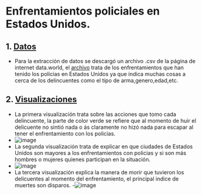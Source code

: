 # Enfrentamientos policiales en Estados Unidos.
## 1. [Datos](Datos)
- Para la extracción de datos se descargó un archivo .csv de la página de internet data.world, el [archivo](Datos/fatal-police-shootings-data.csv) trata de los enfrentamientos que han tenido los policias en Estados Unidos ya que indica muchas cosas a cerca de los delincuentes como el tipo de arma,genero,edad,etc.

## 2. [Visualizaciones](Visualizaciones)
- La primera visualización trata sobre las acciones que tomo cada delincuente, la parte de color verde se refiere que al momento de huir el delicuente no sintió nada o ás claramente no hizó nada para escapar al tener el enfrentamiento con los policias. 
- ![image](https://user-images.githubusercontent.com/66235614/111672006-81371d00-87e7-11eb-83aa-05d477cba16e.png)
- La segunda visualización trata de explicar en que ciudades de Estados Unidos son mayores a los enfrentamientos con policias y si son más hombres o mujeres quienes participan en la situación.
- ![image](https://user-images.githubusercontent.com/66235614/111672801-526d7680-87e8-11eb-9095-b9b50223e3d3.png)
- La tercera visualización explica la manera de morir que tuvieron los delicuentes al momento del enfrentamiento, el principal indice de muertes son disparos.
-![image](https://user-images.githubusercontent.com/66235614/111673703-3dddae00-87e9-11eb-9efb-de09130c31c1.png)




